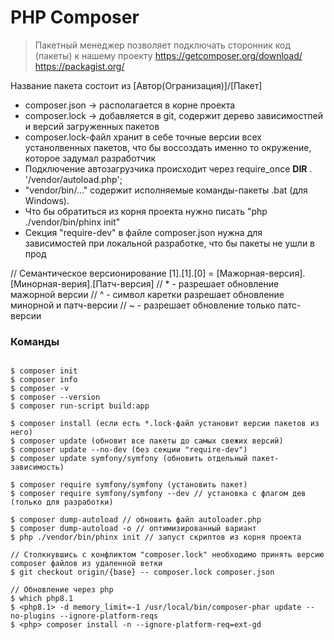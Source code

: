 # PHP Composer
> Пакетный менеджер позволяет подключать сторонник код (пакеты) к нашему проекту
> https://getcomposer.org/download/
> https://packagist.org/

 
Название пакета состоит из [Автор(Огранизация)]/[Пакет]
- composer.json -> располагается в корне проекта
- composer.lock -> добавляется в git, содержит дерево зависимостпей и версий загруженных пакетов
- composer.lock-файл хранит в себе точные версии всех устанолвенных пакетов, что бы воссоздать именно то окружение, которое задумал разработчик
- Подключение автозагрузчика происходит через require_once __DIR__ . '/vendor/autoload.php';
- "vendor/bin/..." содержит исполняемые команды-пакеты .bat (для Windows).
- Что бы обратиться из корня проекта нужно писать "php ./vendor/bin/phinx init"
- Секция "require-dev" в файле composer.json нужна для зависимостей при локальной разработке, что бы пакеты не ушли в прод

// Семантическое версионирование [1].[1].[0] = [Мажорная-версия].[Минорная-верия].[Патч-версия]
// * - разрешает обновление мажорной версии
// ^ - символ каретки разрешает обновление минорной и патч-версии
// ~ - разрешает обновление только патс-версии

### Команды

```console

$ composer init
$ composer info
$ composer -v
$ composer --version
$ composer run-script build:app

$ composer install (если есть *.lock-файл установит версии пакетов из него)
$ composer update (обновит все пакеты до самых свежих версий)
$ composer update --no-dev (без секции "require-dev")
$ composer update symfony/symfony (обновить отдельный пакет-зависимость)

$ composer require symfony/symfony (установить пакет)
$ composer require symfony/symfony --dev // установка с флагом дев (только для разработки)

$ composer dump-autoload // обновить файл autoloader.php
$ composer dump-autoload -o // оптимизированный вариант
$ php ./vendor/bin/phinx init // запуст скриптов из корня проекта

// Столкнувшись с конфликтом "composer.lock" необходимо принять версию composer файлов из удаленной ветки
$ git checkout origin/{base} -- composer.lock composer.json

// Обновление через php
$ which php8.1
$ <php8.1> -d memory_limit=-1 /usr/local/bin/composer-phar update --no-plugins --ignore-platform-reqs
$ <php> composer install -n --ignore-platform-req=ext-gd

```